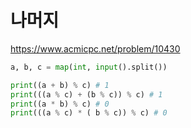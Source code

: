# 나머지
https://www.acmicpc.net/problem/10430
``` python
a, b, c = map(int, input().split()) 

print((a + b) % c) # 1
print(((a % c) + (b % c)) % c) # 1
print((a * b) % c) # 0
print(((a % c) * ( b % c)) % c) # 0

```
